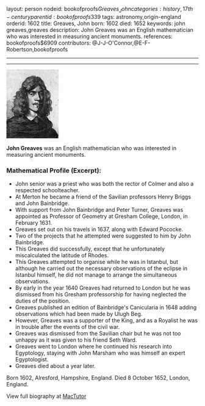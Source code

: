 layout: person
nodeid: bookofproofs$Greaves_John
categories: history,17th-century
parentid: bookofproofs$339
tags: astronomy,origin-england
orderid: 1602
title: Greaves, John
born: 1602
died: 1652
keywords: john greaves,greaves
description: John Greaves was an English mathematician who was interested in measuring ancient monuments.
references: bookofproofs$6909
contributors: @J-J-O'Connor,@E-F-Robertson,bookofproofs

---



---

![Greaves_John.jpg](https://github.com/bookofproofs/bookofproofs.github.io/blob/main/_sources/_assets/images/portraits/Greaves_John.jpg?raw=true)

**John Greaves** was an English mathematician who was interested in measuring ancient monuments.

### Mathematical Profile (Excerpt):
* John senior was a priest who was both the rector of Colmer and also a respected schoolteacher.
* At Merton he became a friend of the Savilian professors Henry Briggs and John Bainbridge.
* With support from John Bainbridge and Peter Turner, Greaves was appointed as Professor of Geometry at Gresham College, London, in February 1631.
* Greaves set out on his travels in 1637, along with Edward Pococke.
* Two of the projects that he attempted were suggested to him by John Bainbridge.
* This Greaves did successfully, except that he unfortunately miscalculated the latitude of Rhodes.
* This Greaves attempted to organise while he was in Istanbul, but although he carried out the necessary observations of the eclipse in Istanbul himself, he did not manage to arrange the simultaneous observations.
* By early in the year 1640 Greaves had returned to London but he was dismissed from his Gresham professorship for having neglected the duties of the position.
* Greaves published an edition of Bainbridge's Canicularia in 1648 adding observations which had been made by Ulugh Beg.
* However, Greaves was a supporter of the King, and as a Royalist he was in trouble after the events of the civil war.
* Greaves was dismissed from the Savilian chair but he was not too unhappy as it was given to his friend Seth Ward.
* Greaves went to London where he continued his research into Egyptology, staying with John Marsham who was himself an expert Egyptologist.
* Greaves died about a year later.

Born 1602, Alresford, Hampshire, England. Died 8 October 1652, London, England.

View full biography at [MacTutor](https://mathshistory.st-andrews.ac.uk/Biographies/Greaves_John/)
